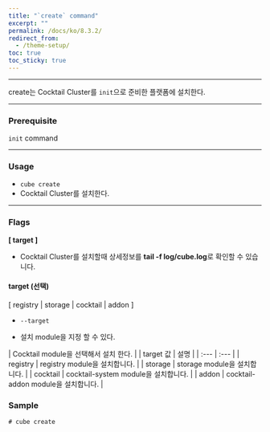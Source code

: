 ```yaml
---
title: "`create` command"
excerpt: ""
permalink: /docs/ko/8.3.2/
redirect_from:
  - /theme-setup/
toc: true
toc_sticky: true
---
```


---
create는 Cocktail Cluster를  `init`으로 준비한 플랫폼에 설치한다.

---

### Prerequisite

`init` command

----
### Usage

* `cube create`
* Cocktail Cluster를 설치한다.

----
### Flags  
**[ target ]**

  * Cocktail Cluster를 설치할때 상세정보를 **tail -f log/cube.log**로 확인할 수 있습니다.

#### target (선택)  
[ registry | storage | cocktail | addon ] 

  * `--target`

  * 설치 module을 지정 할 수 있다.
  
| Cocktail module을 선택해서 설치 한다. |
| target 값 | 설명 |
| :--- | :--- |
| registry | registry module을 설치합니다. |
| storage | storage module을 설치합니다. | 
| cocktail | cocktail-system module을 설치합니다. |
| addon | cocktail-addon module을 설치합니다. |


### Sample
```
# cube create
```